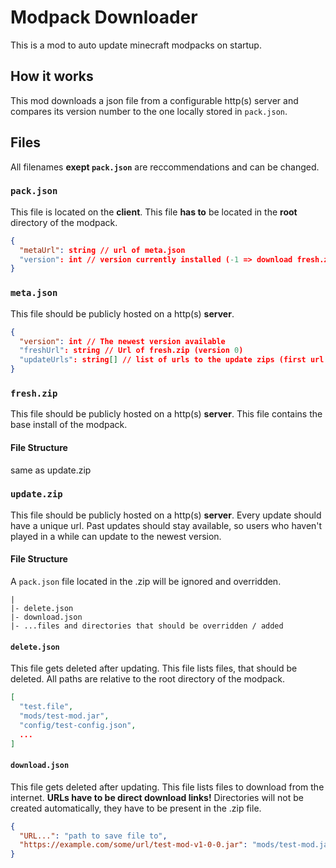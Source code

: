# Modpack Downloader

This is a mod to auto update minecraft modpacks on startup.

## How it works
This mod downloads a json file from a configurable http(s) server and compares its version number to the one locally stored in `pack.json`.


## Files
All filenames **exept `pack.json`** are reccommendations and can be changed.

### `pack.json`
This file is located on the **client**.
This file **has to** be located in the **root** directory of the modpack.

```json
{
  "metaUrl": string // url of meta.json
  "version": int // version currently installed (-1 => download fresh.zip)
}
```

### `meta.json`
This file should be publicly hosted on a http(s) **server**.

```json
{
  "version": int // The newest version available
  "freshUrl": string // Url of fresh.zip (version 0)
  "updateUrls": string[] // list of urls to the update zips (first url = update from version 0 to version 1)
}
```

### `fresh.zip`
This file should be publicly hosted on a http(s) **server**.
This file contains the base install of the modpack.

#### File Structure
same as update.zip

### `update.zip`
This file should be publicly hosted on a http(s) **server**.
Every update should have a unique url.
Past updates should stay available, so users who haven't played in a while can update to the newest version.

#### File Structure
A `pack.json` file located in the .zip will be ignored and overridden.

```
|
|- delete.json
|- download.json
|- ...files and directories that should be overridden / added
```

#### `delete.json`
This file gets deleted after updating.
This file lists files, that should be deleted.
All paths are relative to the root directory of the modpack.

```json
[
  "test.file",
  "mods/test-mod.jar",
  "config/test-config.json",
  ...
]
```

#### `download.json`
This file gets deleted after updating.
This file lists files to download from the internet.
**URLs have to be direct download links!**
Directories will not be created automatically, they have to be present in the .zip file.

```json
{
  "URL...": "path to save file to",
  "https://example.com/some/url/test-mod-v1-0-0.jar": "mods/test-mod.jar"
}
```
